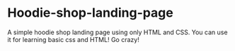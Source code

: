 # Hoodie-shop-landing-page
A simple hoodie shop landing page using only HTML and CSS. You can use it for learning basic css and HTML! Go crazy!
